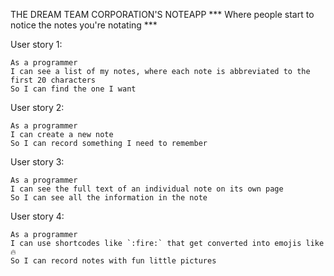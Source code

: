 THE DREAM TEAM CORPORATION'S NOTEAPP
*** Where people start to notice the notes you're notating ***


User story 1: 

```
As a programmer
I can see a list of my notes, where each note is abbreviated to the first 20 characters
So I can find the one I want
```
User story 2: 

```
As a programmer
I can create a new note
So I can record something I need to remember
```
User story 3: 

```
As a programmer
I can see the full text of an individual note on its own page
So I can see all the information in the note
```
User story 4: 

```
As a programmer
I can use shortcodes like `:fire:` that get converted into emojis like 🔥
So I can record notes with fun little pictures
```
